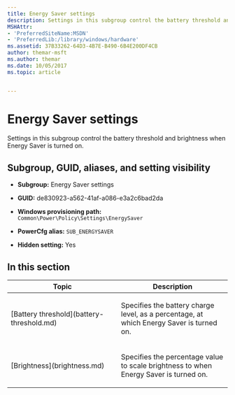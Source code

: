 ```yaml
---
title: Energy Saver settings
description: Settings in this subgroup control the battery threshold and brightness when Energy Saver is turned on.
MSHAttr:
- 'PreferredSiteName:MSDN'
- 'PreferredLib:/library/windows/hardware'
ms.assetid: 37B33262-64D3-4B7E-B490-6B4E200DF4CB
author: themar-msft
ms.author: themar
ms.date: 10/05/2017
ms.topic: article


---
```


# Energy Saver settings


Settings in this subgroup control the battery threshold and brightness when Energy Saver is turned on.

## <span id="Subgroup__GUID__aliases__and_setting_visibility"></span><span id="subgroup__guid__aliases__and_setting_visibility"></span><span id="SUBGROUP__GUID__ALIASES__AND_SETTING_VISIBILITY"></span>Subgroup, GUID, aliases, and setting visibility


-   **Subgroup:** Energy Saver settings

-   **GUID:** de830923-a562-41af-a086-e3a2c6bad2da

-   **Windows provisioning path:** `Common\Power\Policy\Settings\EnergySaver`

-   **PowerCfg alias:** `SUB_ENERGYSAVER`

-   **Hidden setting:** Yes

## <span id="in_this_section"></span>In this section


<table>
<colgroup>
<col width="50%" />
<col width="50%" />
</colgroup>
<thead>
<tr class="header">
<th>Topic</th>
<th>Description</th>
</tr>
</thead>
<tbody>
<tr class="odd">
<td><p>[Battery threshold](battery-threshold.md)</p></td>
<td><p>Specifies the battery charge level, as a percentage, at which Energy Saver is turned on.</p></td>
</tr>
<tr class="even">
<td><p>[Brightness](brightness.md)</p></td>
<td><p>Specifies the percentage value to scale brightness to when Energy Saver is turned on.</p></td>
</tr>
</tbody>
</table>
